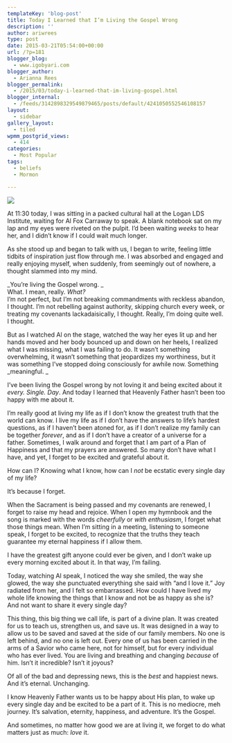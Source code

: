```yaml
---
templateKey: 'blog-post'
title: Today I Learned that I’m Living the Gospel Wrong
description: ''
author: ariwrees
type: post
date: 2015-03-21T05:54:00+00:00
url: /?p=181
blogger_blog:
  - www.igobyari.com
blogger_author:
  - Arianna Rees
blogger_permalink:
  - /2015/03/today-i-learned-that-im-living-gospel.html
blogger_internal:
  - /feeds/3142898329549879465/posts/default/4241050552546108157
layout:
  - sidebar
gallery_layout:
  - tiled
wpmm_postgrid_views:
  - 414
categories:
  - Most Popular
tags:
  - beliefs
  - Mormon

---
```

[![](https://www.igobyari.com/wp-content/uploads/2015/03/happiness.jpg)](https://www.igobyari.com/wp-content/uploads/2015/03/happiness.jpg)

At 11:30 today, I was sitting in a packed cultural hall at the Logan LDS Institute, waiting for Al Fox Carraway to speak. A blank notebook sat on my lap and my eyes were riveted on the pulpit. I’d been waiting _weeks_ to hear her, and I didn’t know if I could wait much longer.

As she stood up and began to talk with us, I began to write, feeling little tidbits of inspiration just flow through me. I was absorbed and engaged and really enjoying myself, when suddenly, from seemingly out of nowhere, a thought slammed into my mind.

_You’re living the Gospel wrong. _  
What. I mean, really. _What?_  
I’m not perfect, but I’m not breaking commandments with reckless abandon, I thought. I’m not rebelling against authority, skipping church every week, or treating my covenants lackadaisically, I thought. Really, I’m doing quite well. I thought.

But as I watched Al on the stage, watched the way her eyes lit up and her hands moved and her body bounced up and down on her heels, I realized what I was missing, what I was failing to do. It wasn’t something overwhelming, it wasn’t something that jeopardizes my worthiness, but it was something I’ve stopped doing consciously for awhile now. Something _meaningful. _

I’ve been living the Gospel wrong by not loving it  and being excited about it _every._ _Single. Day_. And today I learned that Heavenly Father hasn’t been too happy with me about it.

I’m really good at living my life as if I don’t know the greatest truth that the world can know. I live my life as if I don’t have the answers to life’s hardest questions, as if I haven’t been atoned for, as if I don’t realize my family can be together _forever_, and as if I don’t have a creator of a universe for a father. Sometimes, I walk around and forget that I am part of a Plan of Happiness and that my prayers are answered. So many don’t have what I have, and yet, I forget to be excited and grateful about it.

How can I? Knowing what I know, how can I _not_ be ecstatic every single day of my life?

It’s because I forget.

When the Sacrament is being passed and my covenants are renewed, I forget to raise my head and rejoice. When I open my hymnbook and the song is marked with the words _cheerfully_ or _with enthusiasm_, I forget what those things mean. When I’m sitting in a meeting, listening to someone speak, I forget to be excited, to recognize that the truths they teach guarantee my eternal happiness if I allow them.

I have the greatest gift anyone could ever be given, and I don’t wake up every morning excited about it. In that way, I’m failing.

Today, watching Al speak, I noticed the way she smiled, the way she glowed, the way she punctuated everything she said with “and I love it.” Joy radiated from her, and I felt so embarrassed. How could I have lived my whole life knowing the things that I know and not be as happy as she is? And not want to share it every single day?

This thing, this big thing we call life, is part of a divine plan. It was created for us to teach us, strengthen us, and save us. It was designed in a way to allow us to be saved and saved at the side of our family members. No one is left behind, and no one is left out. Every one of us has been carried in the arms of a Savior who came here, not for himself, but for every individual who has ever lived. You are living and breathing and changing _because_ of him. Isn’t it incredible? Isn’t it joyous?

Of all of the bad and depressing news, this is the _best_ and happiest news. And it’s eternal. Unchanging.

I know Heavenly Father wants us to be happy about His plan, to wake up every single day and be excited to be a part of it. This is no mediocre, meh journey. It’s salvation, eternity, happiness, and adventure. It’s the Gospel.

And sometimes, no matter how good we are at living it, we forget to do what matters just as much: _love_ it.